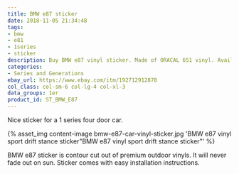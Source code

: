 ```yaml
---
title: BMW e87 sticker
date: 2018-11-05 21:34:48
tags:
- bmw
- e81
- 1series
- sticker
description: Buy BMW e87 vinyl sticker. Made of ORACAL 651 vinyl. Available in different colors.
categories:
- Series and Generations
ebay_url: https://www.ebay.com/itm/192712912878
col_class: col-sm-6 col-lg-4 col-xl-3
data_groups: 1er
product_id: ST_BMW_E87
---
```


Nice sticker for a 1 series four door car.

<!-- more -->
{% asset_img content-image bmw-e87-car-vinyl-sticker.jpg 'BMW e87 vinyl sport drift stance sticker"BMW e87 vinyl sport drift stance sticker"' %}

BMW e87 sticker is contour cut out of premium outdoor vinyls. It will never fade out on sun. Sticker comes with easy installation instructions. 
